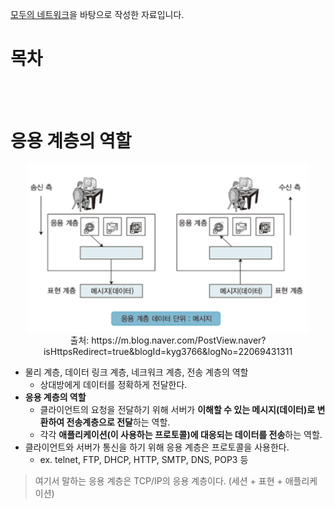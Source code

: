 [모두의 네트워크](http://www.yes24.com/Product/Goods/61794014?OzSrank=1)을 바탕으로 작성한 자료입니다.

# 목차

<br>

<br>

# 응용 계층의 역할

<p align="center"><img src="./image/application_layer.png" width="450"><br>출처:  https://m.blog.naver.com/PostView.naver?isHttpsRedirect=true&blogId=kyg3766&logNo=22069431311</p>

* 물리 계층, 데이터 링크 계층, 네크워크 계층, 전송 계층의 역할
  * 상대방에게 데이터를 정확하게 전달한다.
* **응용 계층의 역할**
  * 클라이언트의 요청을 전달하기 위해 서버가 **이해할 수 있는 메시지(데이터)로 변환하여 전송계층으로 전달**하는 역할.
  * 각각 **애플리케이션(이 사용하는 프로토콜)에 대응되는 데이터를 전송**하는 역할.
* 클라이언트와 서버가 통신을 하기 위해 응용 계층은 프로토콜을 사용한다.
  * ex. telnet, FTP, DHCP, HTTP, SMTP, DNS, POP3 등

> 여기서 말하는 응용 계층은 TCP/IP의 응용 계층이다. (세션 + 표현 + 애플리케이션)

<br>
